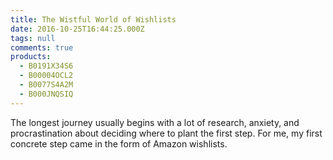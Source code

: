 ```yaml
---
title: The Wistful World of Wishlists
date: 2016-10-25T16:44:25.000Z
tags: null
comments: true
products:
  - B0191X34S6
  - B00004OCL2
  - B0077S4A2M
  - B000JNQSIQ
---
```


The longest journey usually begins with a lot of research, anxiety, and procrastination about deciding where to plant the first step. For me, my first concrete step came in the form of Amazon wishlists.
